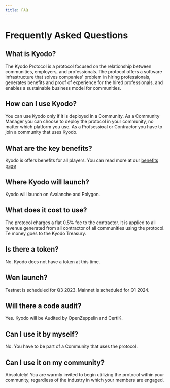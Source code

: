 ```yaml
---
title: FAQ
---
```


# Frequently Asked Questions

## What is Kyodo?

The Kyodo Protocol is a protocol focused on the relationship between communities, employers, and professionals. The protocol offers a software infrastructure that solves companies' problem in hiring professionals, generates benefits and proof of experience for the hired professionals, and enables a sustainable business model for communities.

## How can I use Kyodo?

You can use Kyodo only if it is deployed in a Community. As a Community Manager you can choose to deploy the protocol in your community, no matter which platform you use. As a Profsessioal or Contractor you have to join a community that uses Kyodo.

## What are the key benefits?

Kyodo is offers benefits for all players. You can read more at our [benefits page](/benefits)

## Where Kyodo will launch?

Kyodo will launch on Avalanche and Polygon.

## What does it cost to use?

The protocol charges a flat 0,5% fee to the contractor. It is applied to all revenue generated from all contractor of all communities using the protocol. Te money goes to the Kyodo Treasury.

## Is there a token?

No. Kyodo does not have a token at this time.

## Wen launch?

Testnet is scheduled for Q3 2023. Mainnet is scheduled for Q1 2024. 

## Will there a code audit?

Yes. Kyodo will be Audited by OpenZeppelin and CertiK.

## Can I use it by myself?

No. You have to be part of a Community that uses the protocol.

## Can I use it on my community?

Absolutely! You are warmly invited to begin utilizing the protocol within your community, regardless of the industry in which your members are engaged.